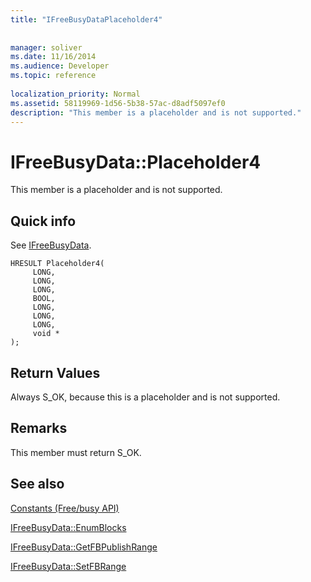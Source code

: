 ```yaml
---
title: "IFreeBusyDataPlaceholder4"
 
 
manager: soliver
ms.date: 11/16/2014
ms.audience: Developer
ms.topic: reference
 
localization_priority: Normal
ms.assetid: 58119969-1d56-5b38-57ac-d8adf5097ef0
description: "This member is a placeholder and is not supported."
---
```


# IFreeBusyData::Placeholder4

This member is a placeholder and is not supported.
  
## Quick info

See [IFreeBusyData](ifreebusydata.md).
  
```
HRESULT Placeholder4( 
     LONG, 
     LONG,  
     LONG,  
     BOOL, 
     LONG, 
     LONG,  
     LONG, 
     void * 
);

```

## Return Values

Always S_OK, because this is a placeholder and is not supported.
  
## Remarks

This member must return S_OK.
  
## See also



[Constants (Free/busy API)](constants-free-busy-api.md)
  
[IFreeBusyData::EnumBlocks](ifreebusydata-enumblocks.md)
  
[IFreeBusyData::GetFBPublishRange](ifreebusydata-getfbpublishrange.md)
  
[IFreeBusyData::SetFBRange](ifreebusydata-setfbrange.md)

